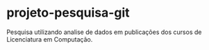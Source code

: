 # projeto-pesquisa-git
Pesquisa utilizando analise de dados em publicações dos cursos de Licenciatura em Computação.
